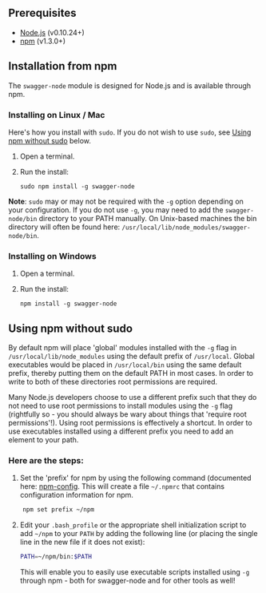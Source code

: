 
## Prerequisites

* [Node.js](http://nodejs.org/download/) (v0.10.24+)
* [npm](https://docs.npmjs.com/getting-started/installing-node) (v1.3.0+)

## Installation from npm

The `swagger-node` module is designed for Node.js and is available through npm.

### Installing on Linux / Mac

Here's how you install with `sudo`. If you do not wish to use `sudo`, see [Using npm without sudo](#nosudo) below. 

1. Open a terminal. 
2. Run the install:

    `sudo npm install -g swagger-node`

**Note**: `sudo` may or may not be required with the `-g` option depending on your configuration. If you do not use `-g`, you may need to add the `swagger-node/bin` directory to your PATH manually. On Unix-based machines 
the bin directory will often be found here: `/usr/local/lib/node_modules/swagger-node/bin`.

### Installing on Windows

1. Open a terminal.
2. Run the install:

    `npm install -g swagger-node`

## <a name="nosudo"></a>Using npm without sudo

By default npm will place 'global' modules installed with the `-g` flag in `/usr/local/lib/node_modules` using the default prefix of `/usr/local`.  Global executables would be placed in `/usr/local/bin` using the same default prefix, thereby putting them on the default PATH in most cases.  In order to write to both of these directories root permissions are required.

Many Node.js developers choose to use a different prefix such that they do not need to use root permissions to install modules using the `-g` flag (rightfully so - you should always be wary about things that 'require root permissions'!).  Using root permissions is effectively a shortcut.  In order to use executables installed using a different prefix you need to add an element to your path.

### Here are the steps:

1. Set the 'prefix' for npm by using the following command (documented here: [npm-config](https://www.npmjs.org/doc/misc/npm-config.html).  This will create a file `~/.npmrc` that contains configuration information for npm.

```bash
    npm set prefix ~/npm
``` 

2. Edit your `.bash_profile` or the appropriate shell initialization script to add `~/npm` to your `PATH` by adding the following line (or placing the single line in the new file if it does not exist):

    ```bash
    PATH=~/npm/bin:$PATH
    ```

    This will enable you to easily use executable scripts installed using `-g` through npm - both for swagger-node and for other tools as well!
